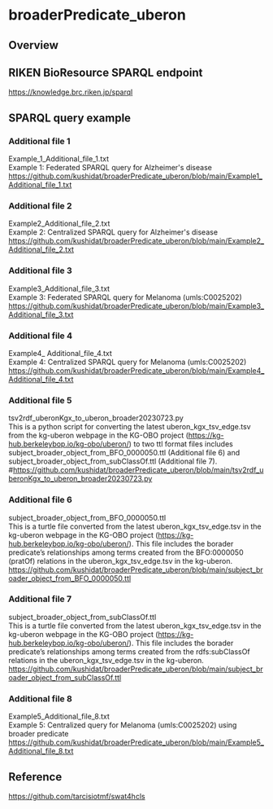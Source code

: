 # broaderPredicate_uberon

## Overview

## RIKEN BioResource SPARQL endpoint
https://knowledge.brc.riken.jp/sparql 

## SPARQL query example
### Additional file 1
Example_1_Additional_file_1.txt   
Example 1: Federated SPARQL query for Alzheimer's disease  
https://github.com/kushidat/broaderPredicate_uberon/blob/main/Example1_Additional_file_1.txt

### Additional file 2 
Example2_Additional_file_2.txt  
Example 2: Centralized SPARQL query for Alzheimer's disease  
https://github.com/kushidat/broaderPredicate_uberon/blob/main/Example2_Additional_file_2.txt 
 
### Additional file 3
Example3_Additional_file_3.txt  
Example 3: Federated SPARQL query for Melanoma (umls:C0025202)  
https://github.com/kushidat/broaderPredicate_uberon/blob/main/Example3_Additional_file_3.txt

### Additional file 4
Example4_ Additional_file_4.txt  
Example 4: Centralized SPARQL query for Melanoma (umls:C0025202)   
https://github.com/kushidat/broaderPredicate_uberon/blob/main/Example4_Additional_file_4.txt 

### Additional file 5
tsv2rdf_uberonKgx_to_uberon_broader20230723.py  
This is a python script for converting the latest uberon_kgx_tsv_edge.tsv from the kg-uberon webpage in the KG-OBO project (https://kg-hub.berkeleybop.io/kg-obo/uberon/) to two ttl format files includes subject_broader_object_from_BFO_0000050.ttl (Additional file 6) and subject_broader_object_from_subClassOf.ttl (Additional file 7).  
#https://github.com/kushidat/broaderPredicate_uberon/blob/main/tsv2rdf_uberonKgx_to_uberon_broader20230723.py

### Additional file 6
subject_broader_object_from_BFO_0000050.ttl  
This is a turtle file converted from the latest uberon_kgx_tsv_edge.tsv in the kg-uberon webpage in the KG-OBO project (https://kg-hub.berkeleybop.io/kg-obo/uberon/). This file includes the borader predicate’s relationships among terms created from the BFO:0000050 (pratOf) relations in the uberon_kgx_tsv_edge.tsv in the kg-uberon.  
https://github.com/kushidat/broaderPredicate_uberon/blob/main/subject_broader_object_from_BFO_0000050.ttl

### Additional file 7
subject_broader_object_from_subClassOf.ttl  
This is a turtle file converted from the latest uberon_kgx_tsv_edge.tsv in the kg-uberon webpage in the KG-OBO project (https://kg-hub.berkeleybop.io/kg-obo/uberon/). This file includes the borader predicate’s relationships among terms created from the rdfs:subClassOf relations in the uberon_kgx_tsv_edge.tsv in the kg-uberon.  
https://github.com/kushidat/broaderPredicate_uberon/blob/main/subject_broader_object_from_subClassOf.ttl 

### Additional file 8
Example5_Additional_file_8.txt  
Example 5: Centralized query for Melanoma (umls:C0025202) using broader predicate  
https://github.com/kushidat/broaderPredicate_uberon/blob/main/Example5_Additional_file_8.txt   

## Reference
https://github.com/tarcisiotmf/swat4hcls
